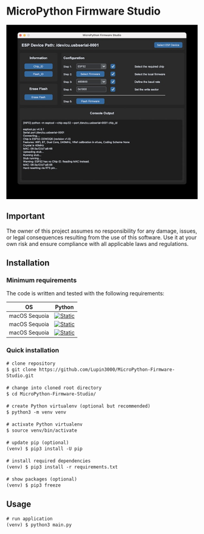 # MicroPython Firmware Studio

![application_preview.jpg](img/application_preview.jpg)

## Important

The owner of this project assumes no responsibility for any damage, issues, or legal consequences resulting from the use of this software. Use it at your own risk and ensure compliance with all applicable laws and regulations.

## Installation

### Minimum requirements

The code is written and tested with the following requirements:

| OS            | Python                                                                                                                        |
|---------------|-------------------------------------------------------------------------------------------------------------------------------|
| macOS Sequoia | [![Static](https://img.shields.io/badge/python-==3.12.2-green)](https://python.org)                                           | 
| macOS Sequoia | [![Static](https://img.shields.io/badge/esptool-==4.8.1-green)](https://docs.espressif.com/projects/esptool/en/latest/esp32/) |
| macOS Sequoia | [![Static](https://img.shields.io/badge/customtkinter-==5.2.2-green)](https://customtkinter.tomschimansky.com)                |

### Quick installation

```shell
# clone repository
$ git clone https://github.com/Lupin3000/MicroPython-Firmware-Studio.git

# change into cloned root directory
$ cd MicroPython-Firmware-Studio/

# create Python virtualenv (optional but recommended)
$ python3 -m venv venv

# activate Python virtualenv
$ source venv/bin/activate

# update pip (optional)
(venv) $ pip3 install -U pip

# install required dependencies
(venv) $ pip3 install -r requirements.txt

# show packages (optional)
(venv) $ pip3 freeze
```

## Usage

```shell
# run application
(venv) $ python3 main.py
```
